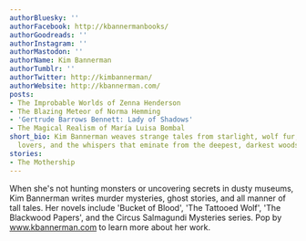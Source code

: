 ```yaml
---
authorBluesky: ''
authorFacebook: http://kbannermanbooks/
authorGoodreads: ''
authorInstagram: ''
authorMastodon: ''
authorName: Kim Bannerman
authorTumblr: ''
authorTwitter: http://kimbannerman/
authorWebsite: http://kbannerman.com/
posts:
- The Improbable Worlds of Zenna Henderson
- The Blazing Meteor of Norma Hemming
- 'Gertrude Barrows Bennett: Lady of Shadows'
- The Magical Realism of María Luisa Bombal
short_bio: Kim Bannerman weaves strange tales from starlight, wolf fur, the lies between
  lovers, and the whispers that eminate from the deepest, darkest woods.
stories:
- The Mothership
---
```


When she's not hunting monsters or uncovering secrets in dusty museums, Kim Bannerman writes murder mysteries, ghost stories, and all manner of tall tales. Her novels include 'Bucket of Blood', 'The Tattooed Wolf', 'The Blackwood Papers', and the Circus Salmagundi Mysteries series. Pop by www.kbannerman.com to learn more about her work.